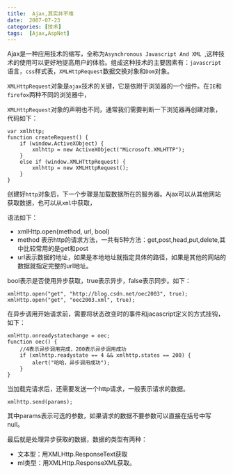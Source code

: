 ```yaml
---
title:  Ajax,其实并不难
date:  2007-07-23
categories: [技术]
tags:  [Ajax,AspNet]
---
```


Ajax是一种应用技术的缩写，全称为`Asynchronous Javascript And XML `,这种技术的使用可以更好地提高用户的体验。组成这种技术的主要因素有：`javascript`语言，`css`样式表，`XMLHttpRequest`数据交换对象和`Dom`对象。
<!--more-->
`XMLHttpRequest`对象是`ajax`技术的关键，它是依附于浏览器的一个组件。在`IE`和`firefox`两种不同的浏览器中，

`XMLHttpRequest`对象的声明也不同，通常我们需要判断一下浏览器再创建对象，代码如下：

```
var xmlhttp;
function createRequest() {
    if (window.ActiveXObject) {
        xmlhttp = new ActiveXObject("Microsoft.XMLHTTP");
    }
    else if (window.XMLHTttpRequest) {
        xmlhttp = new XMLHttpRequest();
    }
}
```

创建好`http`对象后，下一个步骤是加载数据所在的服务器。Ajax可以从其他网站获取数据，也可以从`xml`中获取，

语法如下：

*   xmlHttp.open(method, url, bool)
*   method 表示http的请求方法，一共有5种方法：get,post,head,put,delete,其中比较常用的是get和post
*   url表示数据的地址，如果是本地地址就指定具体的路径，如果是其他的网站的数据就指定完整的url地址。

bool表示是否使用异步获取，true表示异步，false表示同步。如下：

```
xmlHttp.open("get", "http://blog.csdn.net/oec2003", true);
xmlHttp.open("get", "oec2003.xml", true);
```

在异步调用开始请求前，需要将状态改变时的事件和jacascript定义的方式挂钩，如下：

```
xmlHttp.onreadystatechange = oec;
function oec() {
    //4表示异步调用完成，200表示异步调用成功
    if (xmlhttp.readystate == 4 && xmlhttp.states == 200) {
        alert("哈哈，异步调用成功");
    }
}
```

当加载完请求后，还需要发送一个http请求，一般表示请求的数据。

```
xmlhttp.send(params);
```

其中params表示可选的参数，如果请求的数据不要参数可以直接在括号中写null。

最后就是处理异步获取的数据，数据的类型有两种：

*   文本型：用XMLHttp.ResponseText获取
*   ml类型：用XMLHttp.ResponseXML获取。

